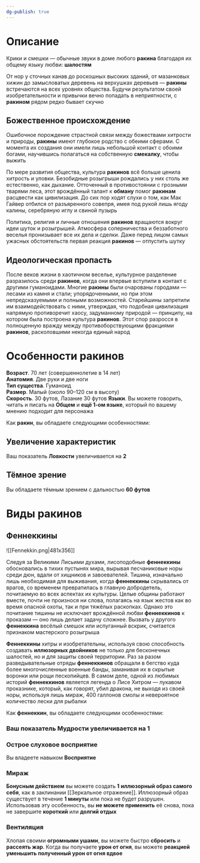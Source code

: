 ```yaml
---
dg-publish: true
---
```


# Описание

Крики и смешки — обычные звуки в доме любого **ракина** благодаря их общему языку любви: **шалостям**

От нор у сточных канав до роскошных высоких зданий, от мазанковых хижин до замысловатых деревень на верхушках деревьев — **ракины** встречаются на всех уровнях общества. Будучи результатом своей изобретательности и привычки вечно попадать в неприятности, с **ракином** рядом редко бывает скучно

## Божественное происхождение  

Ошибочное порождение страстной связи между божествами хитрости и природы, **ракины** имеют глубокое родство с обеими сферами. С момента их создания они имели лишь небольшой контакт с обоими богами, научившись полагаться на собственную **смекалку**, чтобы выжить

По мере развития общества, культура **ракинов** всё больше ценила хитрость и уловки. Безобидные розыгрыши рождались у них столь же естественно, как дыхание. Отточенный в противостоянии с грозными тварями леса, этот врождённый талант к **обману** помог **ракинам** расцвести как цивилизация. До сих пор ходят слухи о том, как Мак Гайвер отбился от разъяренного совепря, имея под рукой лишь ягоду калины, серебряную иглу и свиной пузырь

Политика, религия и личные отношения **ракинов** вращаются вокруг идеи шуток и розыгрышей. Атмосфера соперничества и беззаботного веселья пронизывает все их дела и сделки. Даже перед лицом самых ужасных обстоятельств первая реакция **ракинов** — отпустить шутку

## Идеологическая пропасть  

После веков жизни в хаотичном веселье, культурное разделение разразилось среди **ракинов**, когда они впервые вступили в контакт с другими гуманоидами. Многие **ракины** были очарованы городами — лесами из камня и стали; упорядоченными, но при этом непредсказуемыми и полными возможностей. Старейшины запретили им взаимодействовать с ними, утверждая, что подобная цивилизация напрямую противоречит хаосу, задуманному природой — принципу, на котором была построена культура **ракинов**. Этот спор разросся в полноценную вражду между противоборствующими фракциями **ракинов**, расколовшими некогда единый народ

# Особенности ракинов

**Возраст**. 70 лет (совершеннолетие в 14 лет)  
**Анатомия**. Две руки и две ноги  
**Тип существа**. Гуманоид  
**Размер**. Малый (около 90–120 см в высоту)  
**Скорость**. 30 футов, Лазание 30 футов
**Языки**. Вы можете говорить, читать и писать на **Общем** и **ещё 1-ом языке**, который по вашему мнению подходит для персонажа

Как **ракин**, вы обладаете следующими особенностями:  
## Увеличение характеристик
Ваш показатель **Ловкости** увеличивается на **2**  
## Тёмное зрение
Вы обладаете тёмным зрением с дальностью **60 футов**

# Виды ракинов

## Феннеккины

![[Fennekkin.png|481x356]]

Следуя за Великими Лисьими духами, лисоподобные **феннеккины** обосновались в тихих пустынях мира, вырывая песчаниковые норы среди дюн, вдали от хищников и завоевателей. Тишина, изначально лишь необходимая для выживания, когда **феннеккины** скрывались от врагов, со временем превратилась в главную добродетель, почитаемую во всех аспектах их культуры. Целые общины работают вместе, почти не произнося ни слова, полагаясь на язык жестов как во время опасной охоты, так и при тяжёлых раскопках. Однако это почитание тишины не исключает врождённой любви **феннеккинов** к проказам — оно лишь делает задачу сложнее. Вызвать у другого **феннеккина** весёлый смешок или испуганный вскрик, считается признаком мастерского розыгрыша

**Феннеккины** хитры и изобретательны, используя свою способность создавать **иллюзорных двойников** не только для бесконечных шалостей, но и для защиты своей территории. Раз за разом разведывательные отряды **феннеккинов** обращали в бегство куда более многочисленные военные банды, заманивая их в скрытые воронки или рощи пескопийцев. В самом деле, одной из любимых историй **феннеккинов** является легенда о Лисе Хитром — лукавом проказнике, который, как говорят, убил дракона, не выходя из своей норы, используя лишь мираж, 400 галлонов смолы и невероятное количество лески для рыбалки

Как **феннеккин**, вы обладаете следующими особенностями:

### Ваш показатель Мудрости увеличивается на 1
### Острое слуховое восприятие

Вы владеете навыком **Восприятие**

### Мираж

**Бонусным действием** вы можете создать **1** **иллюзорный образ самого себя**, как в заклинании [[Зеркальное отражение]]. Иллюзорный образ существует в течение **1 минуты** или пока не будет разрушен. Использовав эту особенность, вы **не можете применить** её снова, пока не завершите **короткий** или **долгий отдых**

### Вентиляция

Хлопая своими **огромными ушами**, вы можете быстро **сбросить** и **рассеять жар**. Когда вы получаете **урон от огня**, вы можете **реакцией** **уменьшить полученный урон от огня вдвое**

